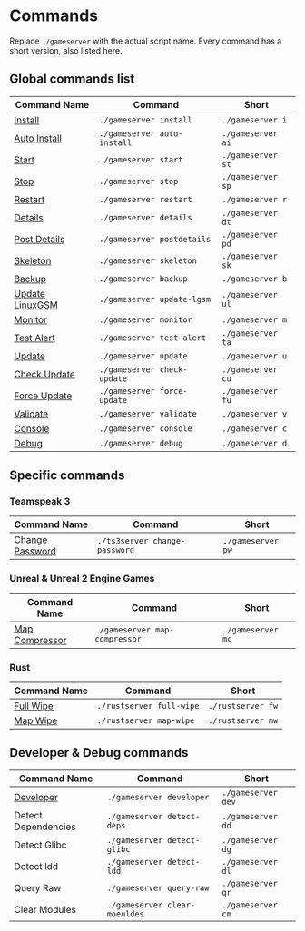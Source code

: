 # Commands

Replace `./gameserver` with the actual script name. Every command has a short version, also listed here.

## Global commands list

| Command Name                                         | Command                     | Short             |
| ---------------------------------------------------- | --------------------------- | ----------------- |
| [Install](install.md)                                | `./gameserver install`      | `./gameserver i`  |
| [Auto Install](install.md#auto-install)              | `./gameserver auto-install` | `./gameserver ai` |
| [Start](start-stop-restart.md#starting-a-server)     | `./gameserver start`        | `./gameserver st` |
| [Stop](start-stop-restart.md#stopping-a-server)      | `./gameserver stop`         | `./gameserver sp` |
| [Restart](start-stop-restart.md#restarting-a-server) | `./gameserver restart`      | `./gameserver r`  |
| [Details](details.md)                                | `./gameserver details`      | `./gameserver dt` |
| [Post Details](details.md#post-details)              | `./gameserver postdetails`  | `./gameserver pd` |
| [Skeleton](skeleton.md)                              | `./gameserver skeleton`     | `./gameserver sk` |
| [Backup](backup.md)                                  | `./gameserver backup`       | `./gameserver b`  |
| [Update LinuxGSM](update-lgsm.md)                    | `./gameserver update-lgsm`  | `./gameserver ul` |
| [Monitor](monitor.md)                                | `./gameserver monitor`      | `./gameserver m`  |
| [Test Alert](test-alert.md)                          | `./gameserver test-alert`   | `./gameserver ta` |
| [Update](update.md)                                  | `./gameserver update`       | `./gameserver u`  |
| [Check Update](check-update.md)                      | `./gameserver check-update` | `./gameserver cu` |
| [Force Update](force-update.md)                      | `./gameserver force-update` | `./gameserver fu` |
| [Validate](validate.md)                              | `./gameserver validate`     | `./gameserver v`  |
| [Console](console.md)                                | `./gameserver console`      | `./gameserver c`  |
| [Debug](debug.md)                                    | `./gameserver debug`        | `./gameserver d`  |

## Specific commands

### Teamspeak 3

| Command Name                          | Command                       | Short             |
| ------------------------------------- | ----------------------------- | ----------------- |
| [Change Password](change-password.md) | `./ts3server change-password` | `./gameserver pw` |

### Unreal & Unreal 2 Engine Games

| Command Name                        | Command                       | Short             |
| ----------------------------------- | ----------------------------- | ----------------- |
| [Map Compressor](map-compressor.md) | `./gameserver map-compressor` | `./gameserver mc` |

### Rust

| Command Name                        | Command                  | Short             |
| ----------------------------------- | ------------------------ | ----------------- |
| [Full Wipe](./#rust)                | `./rustserver full-wipe` | `./rustserver fw` |
| [Map Wipe](../game-servers/rust.md) | `./rustserver map-wipe`  | `./rustserver mw` |

## Developer & Debug commands

| Command Name                                                                                                                                    | Command                       | Short              |
| ----------------------------------------------------------------------------------------------------------------------------------------------- | ----------------------------- | ------------------ |
| [Developer](https://github.com/GameServerManagers/LinuxGSM-Docs/tree/0412348decd8889d020851076f6435bca490a773/developers/developer-commands.md) | `./gameserver developer`      | `./gameserver dev` |
| Detect Dependencies                                                                                                                             | `./gameserver detect-deps`    | `./gameserver dd`  |
| Detect Glibc                                                                                                                                    | `./gameserver detect-glibc`   | `./gameserver dg`  |
| Detect ldd                                                                                                                                      | `./gameserver detect-ldd`     | `./gameserver dl`  |
| Query Raw                                                                                                                                       | `./gameserver query-raw`      | `./gameserver qr`  |
| Clear Modules                                                                                                                                   | `./gameserver clear-moeuldes` | `./gameserver cm`  |
